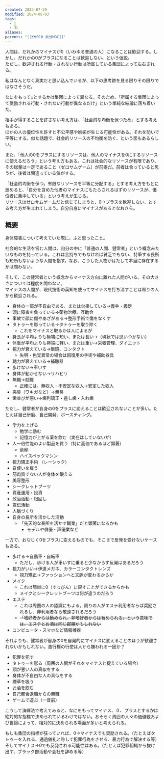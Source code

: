 ```yaml
---
created: 2023-07-29
modified: 2024-08-03
tags:
  - 💭
  - 🏗️
aliases: 
parents: "[[🗺️010_自分MOC]]"
---
```

人間は、だれかのマイナスが0（いわゆる普通の人）になることは歓迎する。しかし、だれかの0がプラスになることは歓迎しない、という仮説。  
ただし、歓迎される行動・されない行動は所属している集団によって左右される。

私はなんとなく真実だと思い込んでいるが、以下の思考跡を見る限りその限りではなさそうだ。

なにをもって±とするかは集団によって異なる。そのため、「所属する集団によって奨励される行動・されない行動が異なるだけ」という単純な結論に落ち着いた。

相手が得することを許さない考え方は、「社会的な均衡を保つため」とする考えもある。  
ほかの人の優位性を許すと不公平感や嫉妬が生じる可能性がある。それを防いで平等にする。似た話題で、社会的リソースの不均衡を防ぐ、という面もあるらしい。

また、「他人の0をプラスにするリソースは、他人のマイナスを0にするリソースに使えるだろう」という考え方もある。これは社会的なリソースが有限であり、その総量は一定であること（ゼロサムゲーム）が前提だ。前者は合っていると思うが、後者は間違っている気がする。

「社会的均衡を保つ。有限なリソースを平等に分配する」とする考え方をもとに進めると、「自分を含めた他者のマイナスにもたらされるはずのリソースが、優位者に集中している」という考えが生じる。  
リソースはゼロサムゲームだと信じてしまうと、0→プラスを歓迎しない、とする考え方が生まれてしまう。自分自身にマイナスがあるとなおさら。

## 概要 
身体障害について考えていた際に、ふと思ったこと。

社会的な生活を営む人間は、自分の中に「普通の人間、健常者」という概念みたいなものを持っている。これは金持ちでもなければ貧乏でもない、特筆する長所も短所もないような人間を指す。なお、こうした人物がはたして本当に存在するかは問わない。

そして、この健常者という概念からマイナス方向に離れた人間がいる。その大きさについては程度を問わない。  
マイナスの人間が、現代技術の英知を使ってマイナスを打ち消すことは周りの人から歓迎される。

- 身体の一部が不自由である、または欠損している→義手・義足
- 頭に障害を負っている→薬物治療、互助会
- 事故で顔に傷やあざがある→整形手術で傷をなくす
- タトゥーを彫っている→タトゥーを取り除く
	- これをマイナスと取るかは人によるが
- 身長が平均よりも極端に短い、または長い→（現状では思いつかない）
- 体重が平均よりも極端に軽い、または重い→栄養管理、ダイエット
- 視力が衰えている→眼鏡、コンタクト 
	- 失明・色覚異常の場合は回復用の手術や補助器具
- 聴力が衰えている→補聴器
- 歩けない→車いす 
- 身体が動かせない→リハビリ
- 無職→就職
	- 正確には、無収入・不安定な収入→安定した収入
- 悪臭（ワキガなど）→無臭
- 歯並びが悪い→歯列矯正・差し歯・入れ歯

ただし、健常者が自身の0をプラスに変えることは歓迎されないことが多い。たとえば自己研磨、自己開発、ボースティング。
- 学力を上げる
	- 勉学に励む
	- 記憶力が上がる薬を飲む（実在はしていないが）
- 人一倍性能のよい製品を買う（特に高価であるほど顕著）
	- 豪邸 
	- ハイスペックマシン
- 視力矯正手術 （レーシック）
- 召使いを雇う
- 筋肉質でない人が身体を鍛える 
- 美容整形
- シークレットブーツ 
- 資産運用・投資
- 政治活動・根回し
- 宣伝活動
- 人脈づくり
- 自身の長所を活かした活動 
	- 「先天的な長所を活かす職業」だと顕著になるかも
		- モデルや俳優・声優業など

一方で、おなじく0をプラスに変えるものでも、そこまで反発を受けないケースもある。
- 歩ける→自動車・自転車
	- ただし、歩ける人が車いすに乗ると少なからず反発はあるだろう
- 視力がいい→伊達メガネ、カラーコンタクトレンズ
	- 視力矯正→ファッションへと文脈が変わるからか
- メイク
	- これは簡単に0（すっぴん）に戻すことができるからかも
	- メイクとシークレットブーツは何が違うのだろう
- エステ
	- これは周囲の人の認識にもよる。周りの人がエステ利用者ならば奨励されるし、非利用者なら敬遠されるだろう
	- ~~「嗜好者からは勧められ、非嗜好者からは咎められる」という意味では、エステとお酒は同じ部類かもしれない~~
- コンピュータ・スマホなど情報機器

それよりも、健常者が自身の0を自発的にマイナスに変えることのほうが歓迎されないかもしれない。愚行権の行使は人から嫌われる一因か？
- 犯罪を犯す
- タトゥーを彫る（周囲の人間がそれをマイナスと捉えている場合）
- 頭が悪い人の真似をする
- 身体が不自由な人の真似をする
- 煙草を吸う
- お酒を飲む
- 自己都合退職からの無職
- ゲームで遊ぶ（一昔前）

こうして演繹法で考えてみると、なにをもってマイナス、０、プラスとするかは絶対的な指標で決められているわけではない。おそらく周囲の人々の価値観および世論によって、相対的に決められる場面が多いと考えられる。

もしも集団の指標が狂っていれば、0→マイナスでも奨励される。（たとえばタトゥーを入れる、通過儀礼と称して犯罪行為をさせる、暴力行為で解決する等）  
そしてマイナス→0でも反発される可能性はある。（たとえば犯罪組織から抜け出す、ブラック部活動や会社を辞める等）
